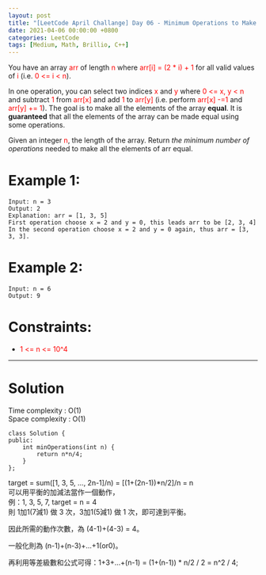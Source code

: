 ```yaml
---
layout: post
title: "[LeetCode April Challange] Day 06 - Minimum Operations to Make Array Equal"
date: 2021-04-06 00:00:00 +0800
categories: LeetCode
tags: [Medium, Math, Brillio, C++]
---
```

You have an array <font color="red">arr</font> of length <font color="red">n</font> where <font color="red">arr[i] = (2 * i) + 1</font> for all valid values of <font color="red">i</font> (i.e. <font color="red">0 <= i < n</font>).

In one operation, you can select two indices <font color="red">x</font> and <font color="red">y</font> where <font color="red">0 <= x, y < n</font> and subtract <font color="red">1</font> from <font color="red">arr[x]</font> and add <font color="red">1</font> to <font color="red">arr[y]</font> (i.e. perform <font color="red">arr[x] -=1</font> and <font color="red">arr[y] += 1</font>). The goal is to make all the elements of the array **equal**. It is **guaranteed** that all the elements of the array can be made equal using some operations.

Given an integer <font color="red">n</font>, the length of the array. Return *the minimum number of operations* needed to make all the elements of arr equal.

# Example 1:

    Input: n = 3
    Output: 2
    Explanation: arr = [1, 3, 5]
    First operation choose x = 2 and y = 0, this leads arr to be [2, 3, 4]
    In the second operation choose x = 2 and y = 0 again, thus arr = [3, 3, 3].

# Example 2:

    Input: n = 6
    Output: 9

# Constraints:

- <font color="red">1 <= n <= 10^4</font>

______________________  

# Solution  

Time complexity : O(1)  
Space complexity : O(1)  

    class Solution {
    public:
        int minOperations(int n) {
            return n*n/4;
        }
    };

target = sum([1, 3, 5, ..., 2n-1]/n) = \[(1+(2n-1))\*n/2\]/n = n  
可以用平衡的加減法當作一個動作，  
例：1, 3, 5, 7, target = n = 4  
則 1加1(7減1) 做 3 次，3加1(5減1) 做 1 次，即可達到平衡。

因此所需的動作次數，為 (4-1)+(4-3) = 4。  

一般化則為 (n-1)+(n-3)+...+1(or0)。

再利用等差級數和公式可得：1+3+...+(n-1) = (1+(n-1)) * n/2 / 2 = n^2 / 4;